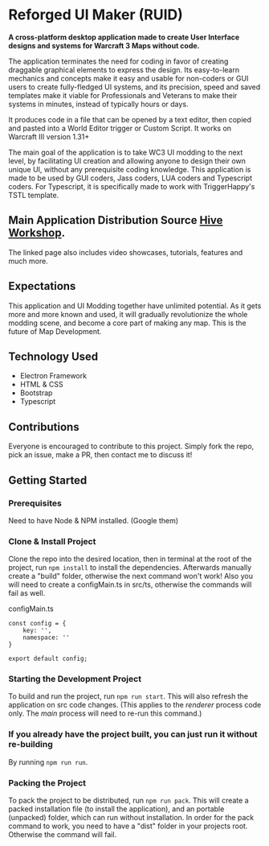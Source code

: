 # Reforged UI Maker (RUID)

**A cross-platform desktop application made to create User Interface designs and systems for Warcraft 3 Maps without code.**

The application terminates the need for coding in favor of creating draggable graphical elements to express the design. Its easy-to-learn mechanics and concepts make it easy and usable for non-coders or GUI users to create fully-fledged UI systems, and its precision, speed and saved templates make it viable for Professionals and Veterans to make their systems in minutes, instead of typically hours or days.

It produces code in a file that can be opened by a text editor, then copied and pasted into a World Editor trigger or Custom Script. It works on Warcraft III version 1.31+

The main goal of the application is to take WC3 UI modding to the next level, by facilitating UI creation and allowing anyone to design their own unique UI, without any prerequisite coding knowledge. This application is made to be used by GUI coders, Jass coders, LUA coders and Typescript coders. For Typescript, it is specifically made to work with TriggerHappy's TSTL template.

## Main Application Distribution Source [Hive Workshop](https://www.hiveworkshop.com/threads/warcraft-3-reforged-ui-designer-ruid.334868/).

The linked page also includes video showcases, tutorials, features and much more.

## Expectations

This application and UI Modding together have unlimited potential. As it gets more and more known and used, it will gradually revolutionize the whole modding scene, and become a core part of making any map. This is the future of Map Development.

## Technology Used

-   Electron Framework
-   HTML & CSS
-   Bootstrap
-   Typescript

## Contributions

Everyone is encouraged to contribute to this project. Simply fork the repo, pick an issue, make a PR, then contact me to discuss it!

## Getting Started

### Prerequisites

Need to have Node & NPM installed. (Google them)

### Clone & Install Project

Clone the repo into the desired location, then in terminal at the root of the project, run `npm install` to install the dependencies.
Afterwards manually create a "build" folder, otherwise the next command won't work!
Also you will need to create a configMain.ts in src/ts, otherwise the commands will fail as well.

configMain.ts

```
const config = {
    key: '',
    namespace: ''
}

export default config;
```

### Starting the Development Project

To build and run the project, run `npm run start`. This will also refresh the application on src code changes. (This applies to the _renderer_ process code only. The _main_ process will need to re-run this command.)

### If you already have the project built, you can just run it without re-building

By running `npm run run`.

### Packing the Project

To pack the project to be distributed, run `npm run pack`. This will create a packed installation file (to install the application), and an portable (unpacked) folder, which can run without installation.
In order for the pack command to work, you need to have a "dist" folder in your projects root. Otherwise the command will fail.
